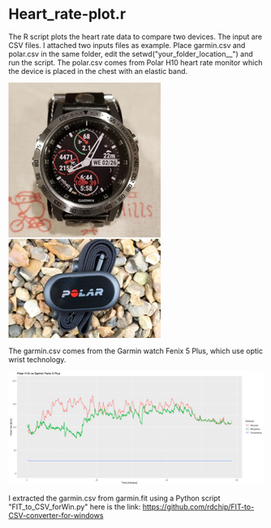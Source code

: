 # Heart_rate-plot.r

The R script plots the heart rate data to compare two devices. The input are CSV files. I attached two inputs files as example. Place garmin.csv and polar.csv in the same folder, edit the setwd("your_folder_location__") and run the script. The polar.csv comes from Polar H10 heart rate monitor which the device is placed in the chest with an elastic band. 

<img src="readme_images/fenix5plus.png" width=300> <img src="readme_images/polar_H10.jpg" width=300>


The garmin.csv comes from the Garmin watch Fenix 5 Plus, which use optic wrist technology.

<img src="readme_images/Rplot.png">


I extracted the garmin.csv from garmin.fit using a Python script "FIT_to_CSV_forWin.py" here is the link: https://github.com/rdchip/FIT-to-CSV-converter-for-windows  
